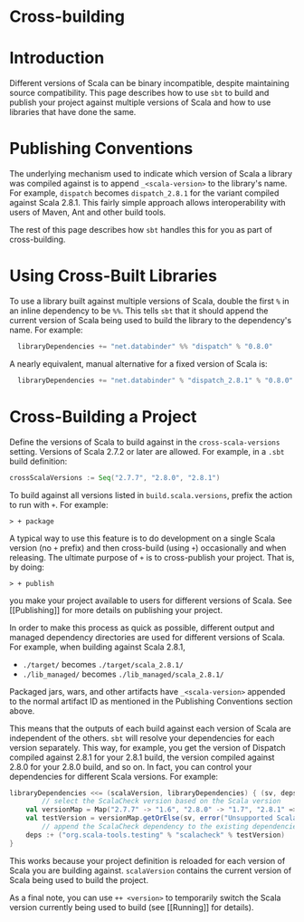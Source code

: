 # Cross-building

# Introduction

Different versions of Scala can be binary incompatible, despite maintaining source compatibility.  This page describes how to use `sbt` to build and publish your project against multiple versions of Scala and how to use libraries that have done the same.

# Publishing Conventions

The underlying mechanism used to indicate which version of Scala a library was compiled against is to append `_<scala-version>` to the library's name.  For example, `dispatch` becomes `dispatch_2.8.1` for the variant compiled against Scala 2.8.1.  This fairly simple approach allows interoperability with users of Maven, Ant and other build tools.

The rest of this page describes how `sbt` handles this for you as part of cross-building.

# Using Cross-Built Libraries

To use a library built against multiple versions of Scala, double the first `%` in an inline dependency to be `%%`.  This tells `sbt` that it should append the current version of Scala being used to build the library to the dependency's name.  For example:

```scala
  libraryDependencies += "net.databinder" %% "dispatch" % "0.8.0"
```

A nearly equivalent, manual alternative for a fixed version of Scala is:

```scala
  libraryDependencies += "net.databinder" % "dispatch_2.8.1" % "0.8.0"
```

# Cross-Building a Project

Define the versions of Scala to build against in the `cross-scala-versions` setting.  Versions of Scala 2.7.2 or later are allowed.  For example, in a `.sbt` build definition:

```scala
crossScalaVersions := Seq("2.7.7", "2.8.0", "2.8.1")
```

To build against all versions listed in `build.scala.versions`, prefix the action to run with `+`.  For example:

```text
> + package
```

A typical way to use this feature is to do development on a single Scala version (no `+` prefix) and then cross-build (using `+`) occasionally and when releasing.  The ultimate purpose of `+` is to cross-publish your project.  That is, by doing:

```text
> + publish
```

you make your project available to users for different versions of Scala.  See [[Publishing]] for more details on publishing your project.

In order to make this process as quick as possible, different output and managed dependency directories are used for different versions of Scala.  For example, when building against Scala 2.8.1,

* `./target/` becomes `./target/scala_2.8.1/`
* `./lib_managed/` becomes `./lib_managed/scala_2.8.1/`

Packaged jars, wars, and other artifacts have `_<scala-version>` appended to the normal artifact ID as mentioned in the Publishing Conventions section above.

This means that the outputs of each build against each version of Scala are independent of the others.  `sbt` will resolve your dependencies for each version separately.  This way, for example, you get the version of Dispatch compiled against 2.8.1 for your 2.8.1 build, the version compiled against 2.8.0 for your 2.8.0 build, and so on.  In fact, you can control your dependencies for different Scala versions.  For example:

```scala
libraryDependencies <<= (scalaVersion, libraryDependencies) { (sv, deps) =>
		// select the ScalaCheck version based on the Scala version
	val versionMap = Map("2.7.7" -> "1.6", "2.8.0" -> "1.7", "2.8.1" => "1.8")
	val testVersion = versionMap.getOrElse(sv, error("Unsupported Scala version " + sv))
		// append the ScalaCheck dependency to the existing dependencies
	deps :+ ("org.scala-tools.testing" % "scalacheck" % testVersion)
}
```

This works because your project definition is reloaded for each version of Scala you are building against.  `scalaVersion` contains the current version of Scala being used to build the project.

As a final note, you can use `++ <version>` to temporarily switch the Scala version currently being used to build (see [[Running]] for details).
